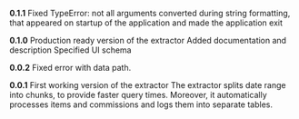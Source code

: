 **0.1.1**
Fixed TypeError: not all arguments converted during string formatting, that appeared on startup of the application and made the application exit

**0.1.0**
Production ready version of the extractor
Added documentation and description
Specified UI schema

**0.0.2**
Fixed error with data path.

**0.0.1**
First working version of the extractor
The extractor splits date range into chunks, to provide faster query times. Moreover, it automatically processes items and commissions and logs them into separate tables.